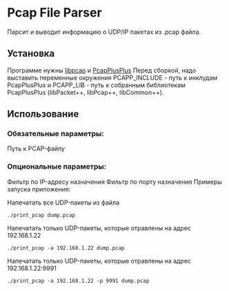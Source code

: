 # Pcap File Parser

Парсит и выводит информацию о UDP/IP пакетах из .pcap файла.

## Установка

Программе нужны [libpcap](http://www.tcpdump.org) и [PcapPlusPlus](https://github.com/seladb/PcapPlusPlus)
Перед сборкой, надо выставить переменные окружения PCAPP_INCLUDE - путь к инклудам PcapPlusPlus и PCAPP_LIB - путь к собранным библиотекам PcapPlusPlus (libPacket++, libPcap++, libCommon++).

## Использование

### Обязательные параметры:
Путь к PCAP-файлу
### Опциональные параметры:
Фильтр по IP-адресу назначения
Фильтр по порту назначения
Примеры запуска приложения:

Напечатать все UDP-пакеты из файла
```
./print_pcap dump.pcap
```
Напечатать только UDP-пакеты, которые отравлены на адрес 192.168.1.22
```
./print_pcap -a 192.168.1.22 dump.pcap
```
Напечатать только UDP-пакеты, которые отравлены на адрес 192.168.1.22:9991
```
./print_pcap -a 192.168.1.22 -p 9991 dump.pcap
```

